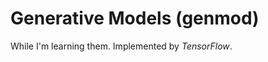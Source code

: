 Generative Models (genmod)
==========================

While I'm learning them. Implemented by _TensorFlow_.

